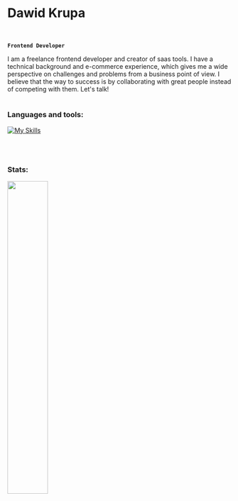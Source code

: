 # Dawid Krupa

<br />

**`Frontend Developer`**

I am a freelance frontend developer and creator of saas tools. I have a technical background and e-commerce experience, which gives me a wide perspective on challenges and problems from a business point of view. I believe that the way to success is by collaborating with great people instead of competing with them. Let's talk!

#

### Languages and tools:
[![My Skills](https://skillicons.dev/icons?i=js,ts,react,nextjs,express,nodejs,tailwind,sass,materialui,git,github,ps)](https://skillicons.dev)

<br />

#

### Stats:

<img align="left" width="42.5%" src="https://github-readme-stats.vercel.app/api/top-langs/?username=davidkrupa&layout=compact" />




